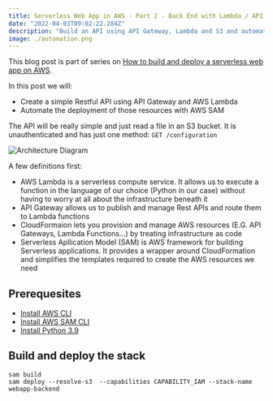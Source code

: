 ```yaml
---
title: Serverless Web App in AWS - Part 2 - Back End with Lambda / API Gateway and AWS SAM
date: "2022-04-03T09:02:22.284Z"
description: "Build an API using API Gateway, Lambda and S3 and automate its deployment using AWS SAM (Serverless Application Model)"
image: ./automation.png
---
```



This blog post is part of series on [How to build and deploy a serverless web app on AWS](../20220226-build-webapp-aws/).


In this post we will:
* Create a simple Restful API using API Gateway and AWS Lambda
* Automate the deployment of those resources with AWS SAM

The API will be really simple and just read a file in an S3 bucket. It is unauthenticated and has just one method:
```GET /configuration```

![Architecture Diagram](./api-gateway-lambda.drawio.png "Architecture Diagram")


A few definitions first:
* AWS Lambda is a serverless compute service. It allows us to execute a function in the language of our choice (Python in our case) without having to worry at all about the infrastructure beneath it
* API Gateway allows us to publish and manage Rest APIs and route them to Lambda functions
* CloudFormaion lets you provision and manage AWS resources (E.G. API Gateways, Lambda Functions...) by treating infrastructure as code
* Serverless Apllication Model (SAM) is AWS framework for building Serverless applications. It provides a wrapper around CloudFormation and simplifies the templates required to create the AWS resources we need

## Prerequesites

* [Install AWS CLI](https://docs.aws.amazon.com/cli/latest/userguide/getting-started-install.html)
* [Install AWS SAM CLI](https://docs.aws.amazon.com/serverless-application-model/latest/developerguide/serverless-sam-cli-install.html)
* [Install Python 3.9](https://www.python.org/downloads/)



## Build and deploy the stack


```
sam build
sam deploy --resolve-s3  --capabilities CAPABILITY_IAM --stack-name webapp-backend
```
